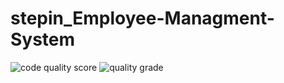 # stepin_Employee-Managment-System
![code quality score](https://www.code-inspector.com/project/27769/score/svg)
![quality grade](https://www.code-inspector.com/project/27769/status/svg)


